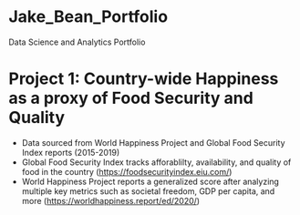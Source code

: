 # Jake_Bean_Portfolio
Data Science and Analytics Portfolio

# Project 1: Country-wide Happiness as a proxy of Food Security and Quality
* Data sourced from World Happiness Project and Global Food Security Index reports (2015-2019)
* Global Food Security Index tracks afforablilty, availability, and quality of food in the country (https://foodsecurityindex.eiu.com/)
* World Happiness Project reports a generalized score after analyzing multiple key metrics such as societal freedom, GDP per capita, and more (https://worldhappiness.report/ed/2020/)
